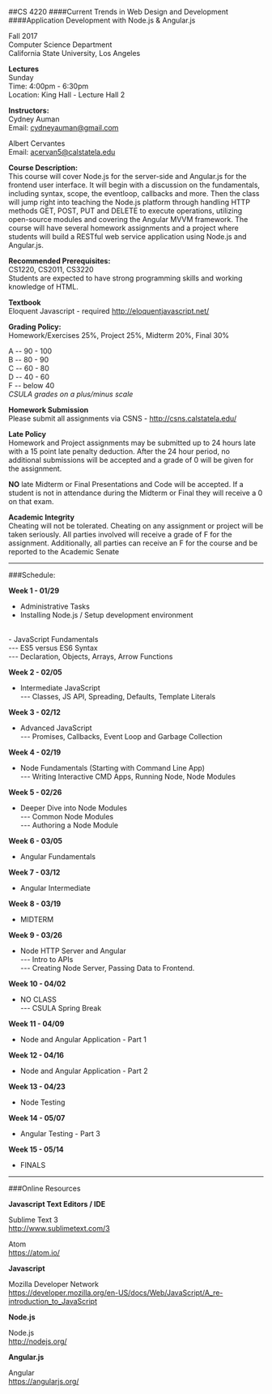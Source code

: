 ##CS 4220
####Current Trends in Web Design and Development
####Application Development with Node.js & Angular.js


Fall 2017 <br/>
Computer Science Department <br/>
California State University, Los Angeles


**Lectures** <br/>
Sunday <br/>
Time: 4:00pm - 6:30pm <br/>
Location: King Hall - Lecture Hall 2


**Instructors:** <br/>
Cydney Auman <br/>
Email: cydneyauman@gmail.com

Albert Cervantes <br/>
Email: acervan5@calstatela.edu


**Course Description:** <br/>
This course will cover Node.js for the server-side and Angular.js for the frontend user interface. It will begin with a discussion on the fundamentals, including syntax, scope, the eventloop, callbacks and more. Then the class will jump right into teaching the Node.js platform through handling HTTP methods GET, POST, PUT and DELETE to execute operations, utilizing open-source modules and covering the Angular MVVM framework.  The course will have several homework assignments and a project where students will build a RESTful web service application using Node.js and Angular.js.

**Recommended Prerequisites:** <br/>
CS1220, CS2011, CS3220 <br/>
Students are expected to have strong programming skills and working knowledge of HTML.

**Textbook** <br/>
Eloquent Javascript - required
http://eloquentjavascript.net/

**Grading Policy:** <br/>
Homework/Exercises 25%, Project 25%, Midterm 20%, Final 30%

A -- 90 - 100 <br/>
B -- 80 - 90 <br/>
C -- 60 - 80 <br/>
D -- 40 - 60 <br/>
F -- below 40 <br/>
*CSULA grades on a plus/minus scale*

**Homework Submission** <br />
Please submit all assignments via CSNS - http://csns.calstatela.edu/

**Late Policy** <br/>
Homework and Project assignments may be submitted up to 24 hours late with a 15 point late penalty deduction.  After the 24 hour period, no additional submissions will be accepted and a grade of 0 will be given for the assignment.

**NO** late Midterm or Final Presentations and Code will be accepted.  If a student is not in attendance during the Midterm or Final they will receive a 0 on that exam.

**Academic Integrity** <br/>
Cheating will not be tolerated. Cheating on any assignment or project will be taken seriously.
All parties involved will receive a grade of F for the assignment.  Additionally, all parties can receive an F for the course and be reported to the Academic Senate

<hr/>

###Schedule:

**Week 1 - 01/29**

 - Administrative Tasks <br/>
 - Installing Node.js / Setup development environment<br/>
 <br/>
 - JavaScript Fundamentals <br/>
 --- ES5 versus ES6 Syntax <br/>
 --- Declaration, Objects, Arrays, Arrow Functions <br/>

**Week 2 - 02/05**

 - Intermediate JavaScript <br/>
 --- Classes, JS API, Spreading, Defaults, Template Literals

**Week 3 - 02/12**

 - Advanced JavaScript <br/>
 --- Promises, Callbacks, Event Loop and Garbage Collection

**Week 4 - 02/19**

 - Node Fundamentals (Starting with Command Line App) <br/>
 --- Writing Interactive CMD Apps, Running Node, Node Modules

**Week 5 - 02/26**

 - Deeper Dive into Node Modules <br/>
 --- Common Node Modules <br/>
 --- Authoring a Node Module <br/>

**Week 6 - 03/05**

- Angular Fundamentals <br/>


**Week 7 - 03/12** 

- Angular Intermediate <br/>


**Week 8 - 03/19** 
- MIDTERM

**Week 9 - 03/26** 

- Node HTTP Server and Angular <br/>
 --- Intro to APIs <br/>
 --- Creating Node Server, Passing Data to Frontend. <br/>

**Week 10 - 04/02**

- NO CLASS <br/>
--- CSULA Spring Break

**Week 11 - 04/09** 

- Node and Angular Application -  Part 1 <br/>

**Week 12 - 04/16** 

- Node and Angular Application -  Part 2 <br/>


**Week 13 - 04/23** 

- Node Testing <br/>

**Week 14 - 05/07** 

- Angular Testing - Part 3 <br/>

**Week 15 - 05/14** 

- FINALS


<hr/>
###Online Resources

**Javascript Text Editors / IDE**

Sublime Text 3 <br/>
http://www.sublimetext.com/3

Atom <br/>
https://atom.io/

**Javascript**

Mozilla Developer Network <br/>
https://developer.mozilla.org/en-US/docs/Web/JavaScript/A_re-introduction_to_JavaScript


**Node.js**

Node.js <br/>
http://nodejs.org/

**Angular.js**

Angular <br/>
https://angularjs.org/
